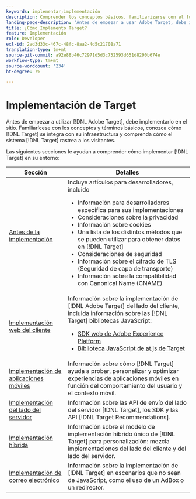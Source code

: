 ```yaml
---
keywords: implementar;implementación
description: Comprender los conceptos básicos, familiarizarse con el funcionamiento de  [!DNL Target] y con la integración con su infraestructura, y comprender cómo se realiza el seguimiento de los visitantes.
landing-page-description: 'Antes de empezar a usar Adobe Target, debe implementarlo en su sitio, comprender algunos conceptos y términos básicos y familiarizarse con su funcionamiento. [!DNL Target] '
title: ¿Cómo Implemento Target?
feature: Implementación
role: Developer
exl-id: 2ad3d33c-467c-48fc-8aa2-4d5c21708a71
translation-type: tm+mt
source-git-commit: a92e88b46c72971d5d3c752593d651d8290b674e
workflow-type: tm+mt
source-wordcount: '234'
ht-degree: 7%

---
```


# Implementación de Target

Antes de empezar a utilizar [!DNL Adobe Target], debe implementarlo en el sitio. Familiarícese con los conceptos y términos básicos, conozca cómo [!DNL Target] se integra con su infraestructura y comprenda cómo el sistema [!DNL Target] rastrea a los visitantes.

Las siguientes secciones le ayudan a comprender cómo implementar [!DNL Target] en su entorno:

| Sección | Detalles |
| --- | --- |
| [Antes de la implementación](c-considerations-before-you-implement-target/considerations-before-you-implement-target.md) | Incluye artículos para desarrolladores, incluido<ul><li>Información para desarrolladores específica para sus implementaciones</li><li>Consideraciones sobre la privacidad</li><li>Información sobre cookies<li>Una lista de los distintos métodos que se pueden utilizar para obtener datos en [!DNL Target]</li><li>Consideraciones de seguridad</li><li>Información sobre el cifrado de TLS (Seguridad de capa de transporte)</li><li>Información sobre la compatibilidad con Canonical Name (CNAME)</li></ul> |
| [Implementación web del cliente](/help/c-implementing-target/c-implementing-target-for-client-side-web/implement-target-for-client-side-web.md) | Información sobre la implementación de [!DNL Adobe Target] del lado del cliente, incluida información sobre las [!DNL Target] bibliotecas JavaScript:<ul><li>[SDK web de Adobe Experience Platform](/help/c-implementing-target/c-implementing-target-for-client-side-web/aep-web-sdk.md)</li><li>[Biblioteca JavaScript de at.js de Target](/help/c-implementing-target/c-implementing-target-for-client-side-web/c-how-atjs-works/how-atjs-works.md)</li></ul> |
| [Implementación de aplicaciones móviles](/help/c-target-mobile-app/target-mobile-app.md) | Información sobre cómo [!DNL Target] ayuda a probar, personalizar y optimizar experiencias de aplicaciones móviles en función del comportamiento del usuario y el contexto móvil. |
| [Implementación del lado del servidor](/help/c-implementing-target/c-api-and-sdk-overview/api-and-sdk-overview.md) | Información sobre las API de envío del lado del servidor [!DNL Target], los SDK y las API [!DNL Target Recommendations]. |
| [Implementación híbrida](/help/c-implementing-target/hybrid-implementation.md) | Información sobre el modelo de implementación híbrido único de [!DNL Target] para personalización: mezcla implementaciones del lado del cliente y del lado del servidor. |
| [Implementación de correo electrónico](c-non-javascript-based-implementation/non-javascript-based-implementation.md) | Información sobre la implementación de [!DNL Target] en escenarios que no sean de JavaScript, como el uso de un AdBox o un redirector. |
